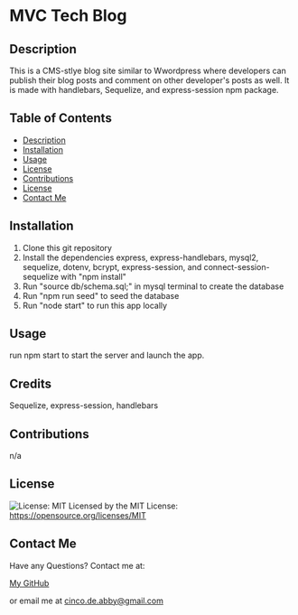 # MVC Tech Blog

  ## Description

  This is a CMS-stlye blog site similar to Wwordpress where developers can publish their blog posts and comment on other developer's posts as well. It is made with handlebars, Sequelize, and express-session npm package.

  ## Table of Contents
   - [Description](#description)
   - [Installation](#installation)
   - [Usage](#usage)
   - [License](#license)
   - [Contributions](#contributions)
   - [License](#license)
   - [Contact Me](#contact-me)

  ## Installation

  1. Clone this git repository
  2. Install the dependencies express, express-handlebars, mysql2, sequelize, dotenv, bcrypt, express-session, and connect-session-sequelize with "npm install"
  3. Run "source db/schema.sql;" in mysql terminal to create the database
  4. Run "npm run seed" to seed the database
  6. Run "node start" to run this app locally

  ## Usage

  run npm start to start the server and launch the app. 

  ## Credits

  Sequelize, express-session, handlebars

  ## Contributions

  n/a

  ## License

  ![License: MIT](https://img.shields.io/badge/License-MIT-yellow.svg) Licensed by the MIT License: https://opensource.org/licenses/MIT

  ## Contact Me
  Have any Questions? Contact me at:

  [My GitHub](https://github.com/abi-gail17)

  or email me at cinco.de.abby@gmail.com

